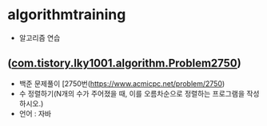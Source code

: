 # algorithmtraining
- 알고리즘 연습

## ([com.tistory.lky1001.algorithm.Problem2750](https://github.com/lky1001/algorithmtraining/blob/master/src/main/java/com/tistory/lky1001/algorithm/Problem2750.java))
- 백준 문제풀이 [2750번(https://www.acmicpc.net/problem/2750)
- 수 정렬하기(N개의 수가 주어졌을 때, 이를 오름차순으로 정렬하는 프로그램을 작성하시오.)
- 언어 : 자바
